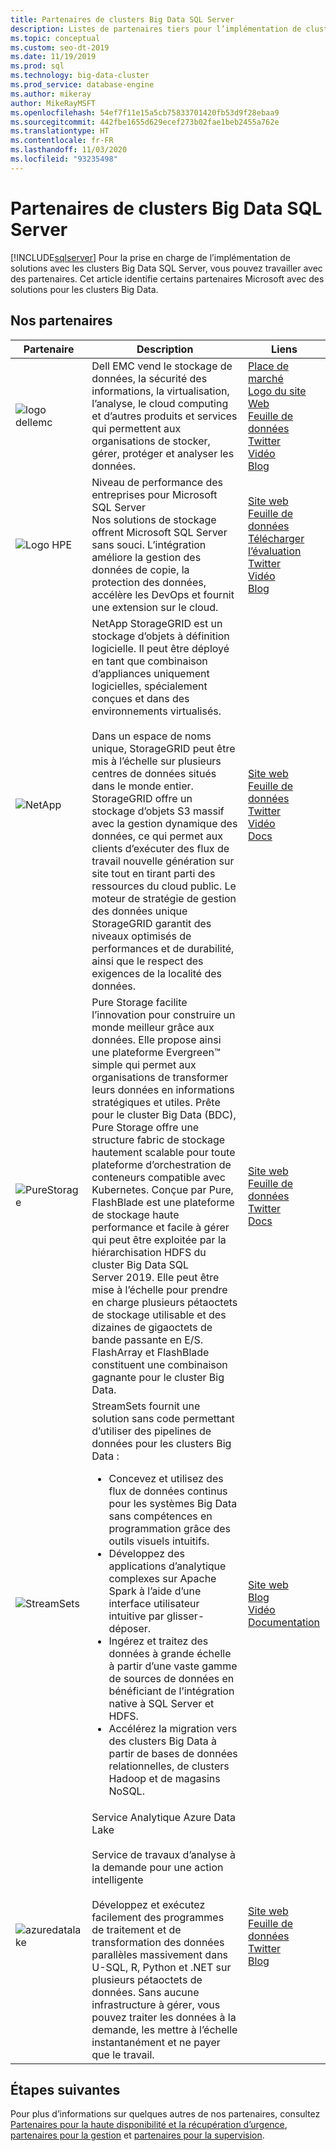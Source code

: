 ```yaml
---
title: Partenaires de clusters Big Data SQL Server
description: Listes de partenaires tiers pour l’implémentation de clusters Big Data SQL Server.
ms.topic: conceptual
ms.custom: seo-dt-2019
ms.date: 11/19/2019
ms.prod: sql
ms.technology: big-data-cluster
ms.prod_service: database-engine
ms.author: mikeray
author: MikeRayMSFT
ms.openlocfilehash: 54ef7f11e15a5cb75833701420fb53d9f28ebaa9
ms.sourcegitcommit: 442fbe1655d629ecef273b02fae1beb2455a762e
ms.translationtype: HT
ms.contentlocale: fr-FR
ms.lasthandoff: 11/03/2020
ms.locfileid: "93235498"
---
```

# <a name="sql-server-big-data-clusters-partners"></a>Partenaires de clusters Big Data SQL Server
[!INCLUDE[sqlserver](../includes/applies-to-version/sqlserver.md)]
Pour la prise en charge de l’implémentation de solutions avec les clusters Big Data SQL Server, vous pouvez travailler avec des partenaires. Cet article identifie certains partenaires Microsoft avec des solutions pour les clusters Big Data.

## <a name="our-partners"></a>Nos partenaires

| Partenaire | Description | Liens |
| --- | --- | --- |
|![logo dellemc][1] |Dell EMC vend le stockage de données, la sécurité des informations, la virtualisation, l’analyse, le cloud computing et d’autres produits et services qui permettent aux organisations de stocker, gérer, protéger et analyser les données.|[Place de marché][dellemc_marketplace]<br>[Logo du site Web][dellemc_website]<br>[Feuille de données][dellemc_datasheet]<br>[Twitter][dellemc_twitter]<br>[Vidéo][dellemc_youtube]<br>[Blog][dellemc_blog] |
|![Logo HPE][2] |Niveau de performance des entreprises pour Microsoft SQL Server<br>Nos solutions de stockage offrent Microsoft SQL Server sans souci. L’intégration améliore la gestion des données de copie, la protection des données, accélère les DevOps et fournit une extension sur le cloud.|[Site web][hpe_website]<br>[Feuille de données][hpe_datasheet]<br>[Télécharger l’évaluation][hpe_download]<br>[Twitter][hpe_twitter]<br>[Vidéo][hpe_youtube]<br>[Blog][hpe_download]|
|![NetApp][3] |NetApp StorageGRID est un stockage d’objets à définition logicielle. Il peut être déployé en tant que combinaison d’appliances uniquement logicielles, spécialement conçues et dans des environnements virtualisés.<br/><br/>Dans un espace de noms unique, StorageGRID peut être mis à l’échelle sur plusieurs centres de données situés dans le monde entier. StorageGRID offre un stockage d’objets S3 massif avec la gestion dynamique des données, ce qui permet aux clients d’exécuter des flux de travail nouvelle génération sur site tout en tirant parti des ressources du cloud public. Le moteur de stratégie de gestion des données unique StorageGRID garantit des niveaux optimisés de performances et de durabilité, ainsi que le respect des exigences de la localité des données. |[Site web][netapp_website]<br>[Feuille de données][netapp_datasheet]<br>[Twitter][netapp_twitter]<br>[Vidéo][netapp_youtube]<br>[Docs][netapp_docs]|
|![PureStorage][5] |Pure Storage facilite l’innovation pour construire un monde meilleur grâce aux données. Elle propose ainsi une plateforme Evergreen&trade; simple qui permet aux organisations de transformer leurs données en informations stratégiques et utiles.  Prête pour le cluster Big Data (BDC), Pure Storage offre une structure fabric de stockage hautement scalable pour toute plateforme d’orchestration de conteneurs compatible avec Kubernetes. Conçue par Pure, FlashBlade est une plateforme de stockage haute performance et facile à gérer qui peut être exploitée par la hiérarchisation HDFS du cluster Big Data SQL Server 2019. Elle peut être mise à l’échelle pour prendre en charge plusieurs pétaoctets de stockage utilisable et des dizaines de gigaoctets de bande passante en E/S. FlashArray et FlashBlade constituent une combinaison gagnante pour le cluster Big Data. |[Site web][purestorage_website]<br>[Feuille de données][purestorage_datasheet]<br>[Twitter][purestorage_twitter]<br>[Docs][purestorage_docs]|
|![StreamSets][4] |StreamSets fournit une solution sans code permettant d’utiliser des pipelines de données pour les clusters Big Data : <br/><ul><li> Concevez et utilisez des flux de données continus pour les systèmes Big Data sans compétences en programmation grâce des outils visuels intuitifs.</li><li>Développez des applications d’analytique complexes sur Apache Spark à l’aide d’une interface utilisateur intuitive par glisser-déposer. </li><li>Ingérez et traitez des données à grande échelle à partir d’une vaste gamme de sources de données en bénéficiant de l’intégration native à SQL Server et HDFS.</li><li>Accélérez la migration vers des clusters Big Data à partir de bases de données relationnelles, de clusters Hadoop et de magasins NoSQL.</li></ul>   | [Site web][streamsets_website]<br>[Blog][streamsets_blog]<br>[Vidéo][streamsets_youtube]<br>[Documentation][streamsets_docs]|
|![azuredatalake][6] |Service Analytique Azure Data Lake<br><br>Service de travaux d’analyse à la demande pour une action intelligente<br><br>Développez et exécutez facilement des programmes de traitement et de transformation des données parallèles massivement dans U-SQL, R, Python et .NET sur plusieurs pétaoctets de données. Sans aucune infrastructure à gérer, vous pouvez traiter les données à la demande, les mettre à l’échelle instantanément et ne payer que le travail.|[Site web][azuredatalake_website]<br>[Feuille de données](/azure/data-lake-analytics/data-lake-analytics-overview/)<br>[Twitter][azuredatalake_twitter]<br>[Blog][azuredatalake_blog]|

## <a name="next-steps"></a>Étapes suivantes
Pour plus d’informations sur quelques autres de nos partenaires, consultez [Partenaires pour la haute disponibilité et la récupération d’urgence][hadr_partners], [partenaires pour la gestion][management_partners] et [partenaires pour la supervision][monitor_partners].

<!--Image references-->
[1]: ./media/partner-hadr-sql-server/dellemc.png
[2]: ./media/partner-hadr-sql-server/hpe.png
[3]: ./media/partner-hadr-sql-server/netapp-logo.png
[4]: ./media/partner-hadr-sql-server/streamsets-logo.png
[5]: ./media/partner-hadr-sql-server/purestorage-logo.png
[6]: ./media/partner-hadr-sql-server/azure-datalake-analytics.png

<!--Article links-->
[hadr_partners]: ./partner-hadr-sql-server.md
[management_partners]: ./partner-management-sql-server.md
[monitor_partners]: ./partner-monitor-sql-server.md

<!--Website links -->
[dellemc_website]:http://www.dellemc.com
[hpe_website]: https://www.hpe.com/us/en/product-catalog/detail/pip.376220.html
[azuredatalake_website]:https://azure.microsoft.com/services/data-lake-analytics
[netapp_website]: https://www.netapp.com/us/products/data-management-software/object-storage-grid-sds.aspx
[streamsets_website]: https://streamsets.com/
[purestorage_website]: https://www.purestorage.com/


<!--Get Started Links-->

<!--Datasheet Links-->
[dellemc_datasheet]:https://www.dellemc.com/en-be/collaterals/unauth/data-sheets/products/storage/h15963-ss-isilon-all-flash.pdf
[hpe_datasheet]:https://www.hpe.com/h20195/v2/default.aspx?cc=us&lc=en&oid=376220
[netapp_datasheet]:https://www.netapp.com/us/media/ds-3613.pdf
[purestorage_datasheet]:https://www.purestorage.com/content/dam/pdf/en/datasheets/ds-pure-service-orchestrator.pdf

<!--Marketplace Links -->
[dellemc_marketplace]:https://azuremarketplace.microsoft.com/marketplace/apps/dellemc.dell-emc-avamar-virtual-edition

<!--YouTube links-->
[dellemc_youtube]:https://www.youtube.com/watch?v=_52Y-qDKT-4
[hpe_youtube]:https://www.hpe.com/h22228/video-gallery/us/en/products/data-storage-hybrid-cloud/storage-multi/95fd26db-e6ea-44ca-b727-c84d2ef1d446/big-data-clusters-and-hpe-storage-for-microsoft-sql-server-2019/video
[netapp_youtube]:https://www.youtube.com/watch?v=304z8j7aLpc
[streamsets_youtube]:https://www.youtube.com/watch?v=OtNrTBLooBw

<!--Twitter links-->
[dellemc_twitter]:https://twitter.com/dellemc
[hpe_twitter]:https://twitter.com/hpe
[azuredatalake_twitter]:https://twitter.com/azuredatalake
[netapp_twitter]:https://twitter.com/hashtag/storagegrid
[purestorage_twitter]:https://twitter.com/PureStorage

<!--Supported Systems-->
[partner_requirements]:https://www.microsoft.com
[hpe_download]: https://h20392.www2.hpe.com/portal/swdepot/displayProductInfo.do?productNumber=SGLX-DEMO

<!--Blog-->
[hpe_blog]: https://community.hpe.com/t5/Servers-The-Right-Compute/SQL-Server-for-Linux-Is-Here-and-A-New-Chapter-for-Mission/ba-p/6977571#.WiHWW0xFwUE
[dellemc_blog]:https://community.emc.com/people/bonibruno/blog/2019/11/01/using-dell-emc-isilon-with-microsofts-sql-server-big-data-clusters
[azuredatalake_blog]:https://azureinfohub.azurewebsites.net/Service?serviceTitle=Azure%20Data%20Lake%20Analytics
[streamsets_blog]:https://streamsets.com/blog/sentiment-analysis-microsoft-sql-server-2019-big-data-cluster-and-streamsets-dataops-platform/
[purestorage_blog]:https://blog.purestorage.com/storage-as-a-service-for-sql-server-2019-big-data-clusters/

<!--Docs-->
[netapp_docs]:https://blog.netapp.com/microsoft-sql-server-big-data-clusters-with-storagegrid/
[streamsets_docs]:https://streamsets.com/documentation/datacollector/latest/help/datacollector/UserGuide/Destinations/SQLServerBDCBulk.html#concept_hjv_5nn_r3b
[purestorage_docs]:https://www.purestorage.com/docs.html?item=/type/pdf/subtype/doc/path/content/dam/purestorage/pdf/datasheets/ps_ds3p_entry-level-storage_03.pdf
